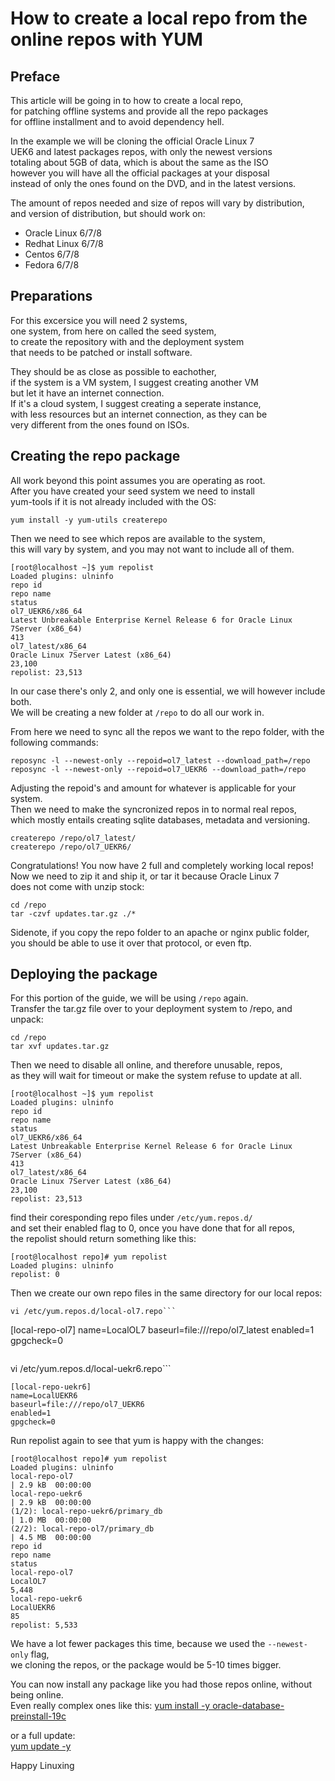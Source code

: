 # How to create a local repo from the online repos with YUM
## Preface
This article will be going in to how to create a local repo,  
for patching offline systems and provide all the repo packages  
for offline installment and to avoid dependency hell.  
  
In the example we will be cloning the official Oracle Linux 7  
UEK6 and latest packages repos, with only the newest versions  
totaling about 5GB of data, which is about the same as the ISO  
however you will have all the official packages at your disposal  
instead of only the ones found on the DVD, and in the latest versions.  
  
The amount of repos needed and size of repos will vary by distribution,  
and version of distribution, but should work on:  
- Oracle Linux 6/7/8
- Redhat Linux 6/7/8
- Centos 6/7/8
- Fedora 6/7/8

## Preparations
For this excersice you will need 2 systems,  
one system, from here on called the seed system,  
to create the repository with and the deployment system  
that needs to be patched or install software.  
  
They should be as close as possible to eachother,  
if the system is a VM system, I suggest creating another VM  
but let it have an internet connection.  
If it's a cloud system, I suggest creating a seperate instance,  
with less resources but an internet connection, as they can be  
very different from the ones found on ISOs.  

## Creating the repo package
All work beyond this point assumes you are operating as root.  
After you have created your seed system we need to install  
yum-tools if it is not already included with the OS:  
```  
yum install -y yum-utils createrepo
```  
Then we need to see which repos are available to the system,  
this will vary by system, and you may not want to include all of them.  
```
[root@localhost ~]$ yum repolist
Loaded plugins: ulninfo
repo id                                                             repo name                                                                                                                           status
ol7_UEKR6/x86_64                                                    Latest Unbreakable Enterprise Kernel Release 6 for Oracle Linux 7Server (x86_64)                                                       413
ol7_latest/x86_64                                                   Oracle Linux 7Server Latest (x86_64)                                                                                                23,100
repolist: 23,513
```  
In our case there's only 2, and only one is essential, we will however include both.  
We will be creating a new folder at ```/repo``` to do all our work in.  

From here we need to sync all the repos we want to the repo folder, with the following commands:  
```  
reposync -l --newest-only --repoid=ol7_latest --download_path=/repo
reposync -l --newest-only --repoid=ol7_UEKR6 --download_path=/repo
```  
Adjusting the repoid's and amount for whatever is applicable for your system.  
Then we need to make the syncronized repos in to normal real repos,  
which mostly entails creating sqlite databases, metadata and versioning.  
```
createrepo /repo/ol7_latest/
createrepo /repo/ol7_UEKR6/
```  
Congratulations! You now have 2 full and completely working local repos!  
Now we need to zip it and ship it, or tar it because Oracle Linux 7  
does not come with unzip stock:  
```
cd /repo
tar -czvf updates.tar.gz ./*
```  
Sidenote, if you copy the repo folder to an apache or nginx public folder,  
you should be able to use it over that protocol, or even ftp.  
## Deploying the package
For this portion of the guide, we will be using ```/repo``` again.  
Transfer the tar.gz file over to your deployment system to /repo, and unpack:
```
cd /repo
tar xvf updates.tar.gz
```  
Then we need to disable all online, and therefore unusable, repos,  
as they will wait for timeout or make the system refuse to update at all.  
```
[root@localhost ~]$ yum repolist
Loaded plugins: ulninfo
repo id                                                             repo name                                                                                                                           status
ol7_UEKR6/x86_64                                                    Latest Unbreakable Enterprise Kernel Release 6 for Oracle Linux 7Server (x86_64)                                                       413
ol7_latest/x86_64                                                   Oracle Linux 7Server Latest (x86_64)                                                                                                23,100
repolist: 23,513
```  
find their coresponding repo files under ```/etc/yum.repos.d/```  
and set their enabled flag to 0, once you have done that for all repos,  
the repolist should return something like this:  
```
[root@localhost repo]# yum repolist
Loaded plugins: ulninfo
repolist: 0
```  
Then we create our own repo files in the same directory for our local repos:  
```
vi /etc/yum.repos.d/local-ol7.repo```  
```
[local-repo-ol7]
name=LocalOL7
baseurl=file:///repo/ol7_latest
enabled=1
gpgcheck=0
```  
```
vi /etc/yum.repos.d/local-uekr6.repo```  
```
[local-repo-uekr6]
name=LocalUEKR6
baseurl=file:///repo/ol7_UEKR6
enabled=1
gpgcheck=0
```  
Run repolist again to see that yum is happy with the changes:  
``` 
[root@localhost repo]# yum repolist
Loaded plugins: ulninfo
local-repo-ol7                                                                                                                                                                         | 2.9 kB  00:00:00
local-repo-uekr6                                                                                                                                                                       | 2.9 kB  00:00:00
(1/2): local-repo-uekr6/primary_db                                                                                                                                                     | 1.0 MB  00:00:00
(2/2): local-repo-ol7/primary_db                                                                                                                                                       | 4.5 MB  00:00:00
repo id                                                                                                repo name                                                                                        status
local-repo-ol7                                                                                         LocalOL7                                                                                         5,448
local-repo-uekr6                                                                                       LocalUEKR6                                                                                          85
repolist: 5,533
```  
We have a lot fewer packages this time, because we used the ```--newest-only``` flag,  
we cloning the repos, or the package would be 5-10 times bigger.  
  
You can now install any package like you had those repos online, without being online.  
Even really complex ones like this:
[yum install -y oracle-database-preinstall-19c](resources/prereq_output.md)
  
or a full update:  
[yum update -y](resources/update_output.md)

Happy Linuxing  
